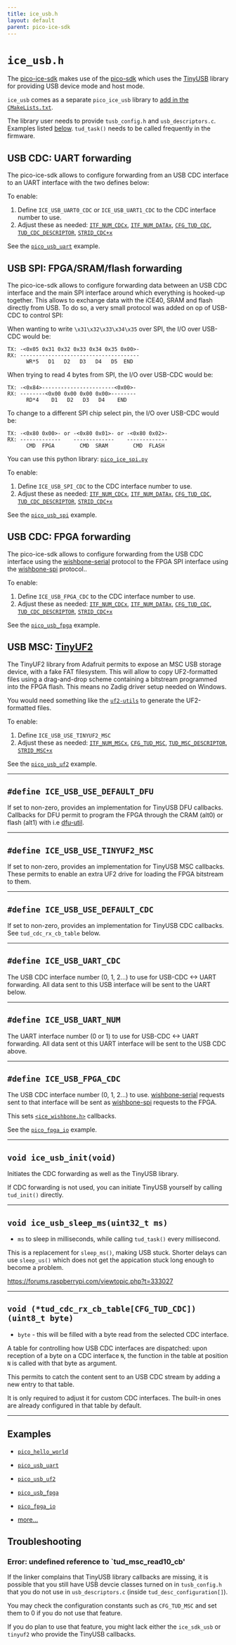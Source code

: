 ```yaml
---
title: ice_usb.h
layout: default
parent: pico-ice-sdk
---
```


# `ice_usb.h`

The [pico-ice-sdk](https://github.com/tinyvision-ai-inc/pico-ice-sdk/) makes use of
the [pico-sdk](https://github.com/raspberrypi/pico-sdk/) which uses
the [TinyUSB](https://github.com/hathach/tinyusb) library for providing USB device mode and host mode.

`ice_usb` comes as a separate `pico_ice_usb` library to [add in the `CMakeLists.txt`](https://github.com/tinyvision-ai-inc/pico-ice-sdk/blob/develop/examples/pico_usb_uart/CMakeLists.txt#L21).

The library user needs to provide `tusb_config.h` and `usb_descriptors.c`.
Examples listed [below](#examples).
`tud_task()` needs to be called frequently in the firmware.


## USB CDC: UART forwarding

The pico-ice-sdk allows to configure forwarding from an USB CDC interface to an
UART interface with the two defines below:

To enable:
1. Define `ICE_USB_UART0_CDC` or `ICE_USB_UART1_CDC` to the CDC interface number to use.
2. Adjust these as needed:
   [`ITF_NUM_CDCx`](https://github.com/tinyvision-ai-inc/pico-ice-sdk/blob/main/examples/pico_usb_uart/usb_descriptors.c#L30),
   [`ITF_NUM_DATAx`](https://github.com/tinyvision-ai-inc/pico-ice-sdk/blob/main/examples/pico_usb_uart/usb_descriptors.c#L30),
   [`CFG_TUD_CDC`](https://github.com/tinyvision-ai-inc/pico-ice-sdk/blob/main/examples/pico_usb_uart/tusb_config.h#L44),
   [`TUD_CDC_DESCRIPTOR`](https://github.com/tinyvision-ai-inc/pico-ice-sdk/blob/main/examples/pico_usb_uart/usb_descriptors.c#L38),
   [`STRID_CDC+x`](https://github.com/tinyvision-ai-inc/pico-ice-sdk/blob/main/examples/pico_usb_uart/usb_descriptors.c#L49)

See the
[`pico_usb_uart`](https://github.com/tinyvision-ai-inc/pico-ice-sdk/tree/main/examples/pico_usb_uart/)
example.


## USB SPI: FPGA/SRAM/flash forwarding

The pico-ice-sdk allows to configure forwarding data between an USB CDC interface and the main SPI interface around which everything is hooked-up together.
This allows to exchange data with the iCE40, SRAM and flash directly from USB.
To do so, a very small protocol was added on op of USB-CDC to control SPI:

When wanting to write `\x31\x32\x33\x34\x35` over SPI, the I/O over USB-CDC would be:
```
TX: -<0x05 0x31 0x32 0x33 0x34 0x35 0x00>-
RX: --------------------------------------
      WR*5   D1   D2   D3   D4   D5  END
```

When trying to read 4 bytes from SPI, the I/O over USB-CDC would be:
```
TX: -<0x84>-----------------------<0x00>-
RX: --------<0x00 0x00 0x00 0x00>--------
      RD*4    D1   D2   D3   D4    END
```

To change to a different SPI chip select pin, the I/O over USB-CDC would be:
```
TX: -<0x80 0x00>- or -<0x80 0x01>- or -<0x80 0x02>-
RX: -------------    -------------    -------------
      CMD  FPGA        CMD  SRAM        CMD  FLASH
```

You can use this python library:
[`pico_ice_spi.py`](https://github.com/tinyvision-ai-inc/pico-ice-sdk/blob/main/examples/pico_usb_spi/pico_ice_spi.py)

To enable:
1. Define `ICE_USB_SPI_CDC` to the CDC interface number to use.
2. Adjust these as needed:
   [`ITF_NUM_CDCx`](https://github.com/tinyvision-ai-inc/pico-ice-sdk/blob/main/examples/pico_usb_spi/usb_descriptors.c#L30),
   [`ITF_NUM_DATAx`](https://github.com/tinyvision-ai-inc/pico-ice-sdk/blob/main/examples/pico_usb_spi/usb_descriptors.c#L30),
   [`CFG_TUD_CDC`](https://github.com/tinyvision-ai-inc/pico-ice-sdk/blob/main/examples/pico_usb_spi/tusb_config.h#L44),
   [`TUD_CDC_DESCRIPTOR`](https://github.com/tinyvision-ai-inc/pico-ice-sdk/blob/main/examples/pico_usb_spi/usb_descriptors.c#L38),
   [`STRID_CDC+x`](https://github.com/tinyvision-ai-inc/pico-ice-sdk/blob/main/examples/pico_usb_spi/usb_descriptors.c#L49)

See the
[`pico_usb_spi`](https://github.com/tinyvision-ai-inc/pico-ice-sdk/tree/main/examples/pico_usb_spi/)
example.


## USB CDC: FPGA forwarding

The pico-ice-sdk allows to configure forwarding
from the USB CDC interface using the
[wishbone-serial](https://wishbone-utils.readthedocs.io/en/latest/wishbone-tool/#serial-bridge) protocol
to the FPGA SPI interface using the
[wishbone-spi](https://wishbone-utils.readthedocs.io/en/latest/wishbone-tool/#spi-bridge) protocol..

To enable:
1. Define `ICE_USB_FPGA_CDC` to the CDC interface number to use.
2. Adjust these as needed:
   [`ITF_NUM_CDCx`](https://github.com/tinyvision-ai-inc/pico-ice-sdk/blob/main/examples/pico_usb_uart/usb_descriptors.c#L30),
   [`ITF_NUM_DATAx`](https://github.com/tinyvision-ai-inc/pico-ice-sdk/blob/main/examples/pico_usb_uart/usb_descriptors.c#L30),
   [`CFG_TUD_CDC`](https://github.com/tinyvision-ai-inc/pico-ice-sdk/blob/main/examples/pico_usb_uart/tusb_config.h#L44),
   [`TUD_CDC_DESCRIPTOR`](https://github.com/tinyvision-ai-inc/pico-ice-sdk/blob/main/examples/pico_usb_uart/usb_descriptors.c#L38),
   [`STRID_CDC+x`](https://github.com/tinyvision-ai-inc/pico-ice-sdk/blob/main/examples/pico_usb_uart/usb_descriptors.c#L49)

See the
[`pico_usb_fpga`](https://github.com/tinyvision-ai-inc/pico-ice-sdk/tree/main/examples/pico_usb_fpga/)
example.


## USB MSC: [TinyUF2](https://github.com/adafruit/tinyuf2)

The TinyUF2 library from Adafruit permits to expose an MSC USB storage device, with a fake FAT filesystem.
This will allow to copy UF2-formatted files using a drag-and-drop scheme containing a bitstream programmed into the FPGA flash.
This means no Zadig driver setup needed on Windows.

You would need something like the [`uf2-utils`](https://github.com/tinyvision-ai-inc/uf2-utils) to generate the UF2-formatted files.

To enable:
1. Define `ICE_USB_USE_TINYUF2_MSC`
2. Adjust these as needed:
   [`ITF_NUM_MSCx`](https://github.com/tinyvision-ai-inc/pico-ice-sdk/blob/main/examples/pico_usb_uart/usb_descriptors.c#L30),
   [`CFG_TUD_MSC`](https://github.com/tinyvision-ai-inc/pico-ice-sdk/blob/main/examples/pico_usb_uart/tusb_config.h#L45),
   [`TUD_MSC_DESCRIPTOR`](https://github.com/tinyvision-ai-inc/pico-ice-sdk/blob/main/examples/pico_usb_uf2/usb_descriptors.c#L37),
   [`STRID_MSC+x`](https://github.com/tinyvision-ai-inc/pico-ice-sdk/blob/main/examples/pico_usb_uf2/usb_descriptors.c#L49)

See the
[`pico_usb_uf2`](https://github.com/tinyvision-ai-inc/pico-ice-sdk/tree/main/examples/pico_usb_uf2/)
example.

---

## `#define ICE_USB_USE_DEFAULT_DFU`

If set to non-zero, provides an implementation for TinyUSB DFU callbacks.
Callbacks for DFU permit to program the FPGA through the CRAM (alt0) or flash (alt1) with i.e
[dfu-util](https://dfu-util.sourceforge.net/).

---

## `#define ICE_USB_USE_TINYUF2_MSC`

If set to non-zero, provides an implementation for TinyUSB MSC callbacks.
These permits to enable an extra UF2 drive for loading the FPGA bitstream to them.

---

## `#define ICE_USB_USE_DEFAULT_CDC`

If set to non-zero, provides an implementation for TinyUSB CDC callbacks.
See `tud_cdc_rx_cb_table` below.

---

## `#define ICE_USB_UART_CDC`

The USB CDC interface number (0, 1, 2...) to use for USB-CDC <-> UART forwarding.
All data sent to this USB interface will be sent to the UART below.

---

## `#define ICE_USB_UART_NUM`

The UART interface number (0 or 1) to use for USB-CDC <-> UART forwarding.
All data sent ot this UART interface will be sent to the USB CDC above.

---

## `#define ICE_USB_FPGA_CDC`

The USB CDC interface number (0, 1, 2...) to use.
[wishbone-serial](https://wishbone-utils.readthedocs.io/en/latest/wishbone-tool/#serial-bridge)
requests sent to that interface will be sent as
[wishbone-spi](https://wishbone-utils.readthedocs.io/en/latest/wishbone-tool/#spi-bridge)
requests to the FPGA.

This sets [`<ice_wishbone.h>`](/ice_wishbone.html) callbacks.

See the
[`pico_fpga_io`](https://github.com/tinyvision-ai-inc/pico-ice-sdk/tree/main/examples/pico_fpga_io/)
example.

---

## `void ice_usb_init(void)`

Initiates the CDC forwarding as well as the TinyUSB library.

If CDC forwarding is not used, you can initiate TinyUSB yourself by calling
`tud_init()` directly.

---

## `void ice_usb_sleep_ms(uint32_t ms)`

- `ms` to sleep in milliseconds, while calling `tud_task()` every millisecond.

This is a replacement for `sleep_ms()`, making USB stuck.
Shorter delays can use `sleep_us()` which does not get the appication stuck long enough to become a problem.

<https://forums.raspberrypi.com/viewtopic.php?t=333027>

---

## `void (*tud_cdc_rx_cb_table[CFG_TUD_CDC])(uint8_t byte)`

- `byte` - this will be filled with a byte read from the selected CDC interface.

A table for controlling how USB CDC interfaces are dispatched: upon reception
of a byte on a CDC interface `N`, the function in the table at position `N` is
called with that byte as argument.

This permits to catch the content sent to an USB CDC stream by adding a new
entry to that table.

It is only required to adjust it for custom CDC interfaces. The built-in ones
are already configured in that table by default.

---

## Examples

- [`pico_hello_world`](https://github.com/tinyvision-ai-inc/pico-ice-sdk/tree/main/examples/pico_hello_world/)

- [`pico_usb_uart`](https://github.com/tinyvision-ai-inc/pico-ice-sdk/tree/main/examples/pico_hello_world/)

- [`pico_usb_uf2`](https://github.com/tinyvision-ai-inc/pico-ice-sdk/tree/main/examples/pico_hello_world/)

- [`pico_usb_fpga`](https://github.com/tinyvision-ai-inc/pico-ice-sdk/tree/main/examples/pico_fpga_io/)

- [`pico_fpga_io`](https://github.com/tinyvision-ai-inc/pico-ice-sdk/tree/main/examples/pico_fpga_io/)

- [more...](https://github.com/tinyvision-ai-inc/pico-ice-sdk/tree/main/examples)

## Troubleshooting

### Error: undefined reference to `tud_msc_read10_cb'

If the linker complains that TinyUSB library callbacks are missing, it is possible that
you still have USB devcie classes turned on in `tusb_config.h` that you do not use in
`usb_descriptors.c` (inside `tud_desc_configuration[]`).

You may check the configuration constants such as `CFG_TUD_MSC` and set them to 0 if
you do not use that feature.

If you do plan to use that feature, you might lack either the `ice_sdk_usb` or `tinyuf2`
who provide the TinyUSB callbacks.
